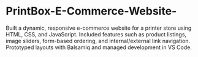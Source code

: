# PrintBox-E-Commerce-Website-
Built a dynamic, responsive e-commerce website for a printer store using HTML, CSS, and JavaScript. Included features such as product listings, image sliders, form-based ordering, and internal/external link navigation. Prototyped layouts with Balsamiq and managed development in VS Code.
